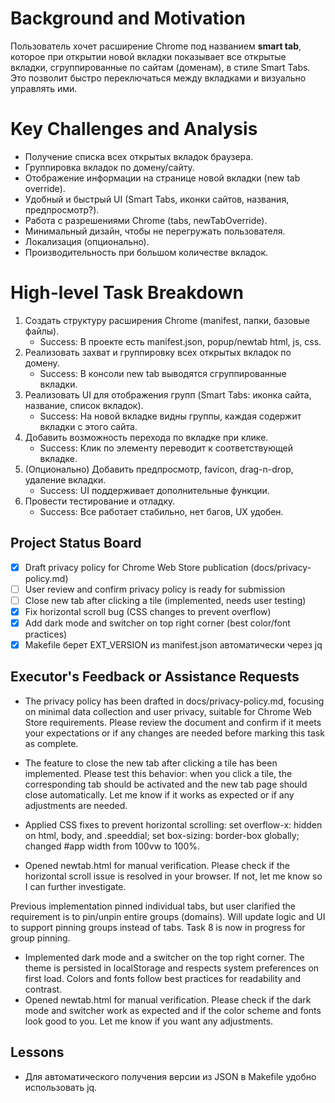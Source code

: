 # Background and Motivation
Пользователь хочет расширение Chrome под названием **smart tab**, которое при открытии новой вкладки показывает все открытые вкладки, сгруппированные по сайтам (доменам), в стиле Smart Tabs. Это позволит быстро переключаться между вкладками и визуально управлять ими.

# Key Challenges and Analysis
- Получение списка всех открытых вкладок браузера.
- Группировка вкладок по домену/сайту.
- Отображение информации на странице новой вкладки (new tab override).
- Удобный и быстрый UI (Smart Tabs, иконки сайтов, названия, предпросмотр?).
- Работа с разрешениями Chrome (tabs, newTabOverride).
- Минимальный дизайн, чтобы не перегружать пользователя.
- Локализация (опционально).
- Производительность при большом количестве вкладок.

# High-level Task Breakdown
1. Создать структуру расширения Chrome (manifest, папки, базовые файлы).
   - Success: В проекте есть manifest.json, popup/newtab html, js, css.
2. Реализовать захват и группировку всех открытых вкладок по домену.
   - Success: В консоли new tab выводятся сгруппированные вкладки.
3. Реализовать UI для отображения групп (Smart Tabs: иконка сайта, название, список вкладок).
   - Success: На новой вкладке видны группы, каждая содержит вкладки с этого сайта.
4. Добавить возможность перехода по вкладке при клике.
   - Success: Клик по элементу переводит к соответствующей вкладке.
5. (Опционально) Добавить предпросмотр, favicon, drag-n-drop, удаление вкладки.
   - Success: UI поддерживает дополнительные функции.
6. Провести тестирование и отладку.
   - Success: Все работает стабильно, нет багов, UX удобен.

## Project Status Board

- [x] Draft privacy policy for Chrome Web Store publication (docs/privacy-policy.md)
- [ ] User review and confirm privacy policy is ready for submission
- [ ] Close new tab after clicking a tile (implemented, needs user testing)
- [x] Fix horizontal scroll bug (CSS changes to prevent overflow)
- [x] Add dark mode and switcher on top right corner (best color/font practices)
- [x] Makefile берет EXT_VERSION из manifest.json автоматически через jq

## Executor's Feedback or Assistance Requests

- The privacy policy has been drafted in docs/privacy-policy.md, focusing on minimal data collection and user privacy, suitable for Chrome Web Store requirements. Please review the document and confirm if it meets your expectations or if any changes are needed before marking this task as complete.

- The feature to close the new tab after clicking a tile has been implemented. Please test this behavior: when you click a tile, the corresponding tab should be activated and the new tab page should close automatically. Let me know if it works as expected or if any adjustments are needed.

- Applied CSS fixes to prevent horizontal scrolling: set overflow-x: hidden on html, body, and .speeddial; set box-sizing: border-box globally; changed #app width from 100vw to 100%.
- Opened newtab.html for manual verification. Please check if the horizontal scroll issue is resolved in your browser. If not, let me know so I can further investigate.

Previous implementation pinned individual tabs, but user clarified the requirement is to pin/unpin entire groups (domains). Will update logic and UI to support pinning groups instead of tabs. Task 8 is now in progress for group pinning. 

- Implemented dark mode and a switcher on the top right corner. The theme is persisted in localStorage and respects system preferences on first load. Colors and fonts follow best practices for readability and contrast.
- Opened newtab.html for manual verification. Please check if the dark mode and switcher work as expected and if the color scheme and fonts look good to you. Let me know if you want any adjustments. 

## Lessons

- Для автоматического получения версии из JSON в Makefile удобно использовать jq. 